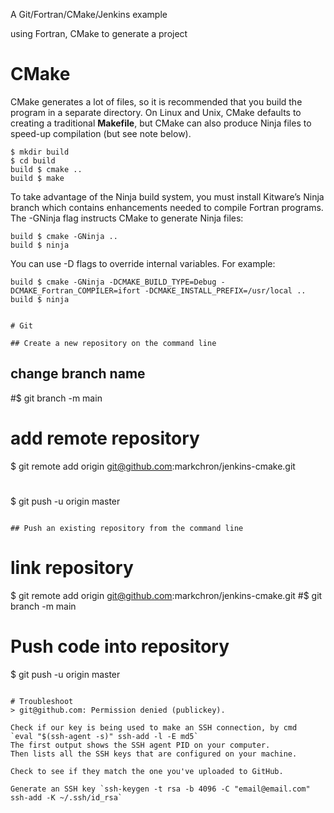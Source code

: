 
A Git/Fortran/CMake/Jenkins example 

using Fortran, CMake to generate a project

# CMake
CMake generates a lot of files, so it is recommended that you build the program in a separate directory. 
On Linux and Unix, CMake defaults to creating a traditional __Makefile__, 
but CMake can also produce Ninja files to speed-up compilation (but see note below).
```
$ mkdir build
$ cd build
build $ cmake ..
build $ make
```

To take advantage of the Ninja build system, you must install Kitware’s Ninja branch 
which contains enhancements needed to compile Fortran programs. The -GNinja flag instructs CMake to generate Ninja files:
```
build $ cmake -GNinja ..
build $ ninja
```
You can use -D flags to override internal variables. For example:
```
build $ cmake -GNinja -DCMAKE_BUILD_TYPE=Debug -DCMAKE_Fortran_COMPILER=ifort -DCMAKE_INSTALL_PREFIX=/usr/local ..
build $ ninja


# Git

## Create a new repository on the command line
```
## change branch name
#$ git branch -m main 
# add remote repository
$ git remote add origin git@github.com:markchron/jenkins-cmake.git
#
$ git push -u origin master
```

## Push an existing repository from the command line
```
# link repository 
$ git remote add origin git@github.com:markchron/jenkins-cmake.git
#$ git branch -m main
# Push code into repository
$ git push -u origin master
```

# Troubleshoot
> git@github.com: Permission denied (publickey).

Check if our key is being used to make an SSH connection, by cmd 
`eval "$(ssh-agent -s)" ssh-add -l -E md5`
The first output shows the SSH agent PID on your computer. 
Then lists all the SSH keys that are configured on your machine. 

Check to see if they match the one you've uploaded to GitHub. 

Generate an SSH key `ssh-keygen -t rsa -b 4096 -C "email@email.com" ssh-add -K ~/.ssh/id_rsa`


